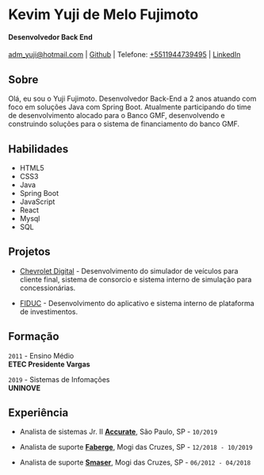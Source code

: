 # Kevim Yuji de Melo Fujimoto

#### Desenvolvedor Back End

[adm_yuji@hotmail.com](mailto:adm_yuji@hotmail.com) | [Github](http://github.com/kyuji10) | Telefone: [+5511944739495](tel:+551194739495) | [LinkedIn]( https://www.linkedin.com/in/yuji-fujimoto-98311ba3/)


## Sobre

Olá, eu sou o Yuji Fujimoto.
Desenvolvedor Back-End a 2 anos atuando com foco em soluções Java com Spring Boot.
Atualmente participando do time de desenvolvimento alocado para o Banco GMF, desenvolvendo e construindo soluções para o sistema de financiamento do banco GMF.

## Habilidades

*   HTML5
*   CSS3
*   Java
*   Spring Boot
*   JavaScript
*   React
*   Mysql
*   SQL

## Projetos

* [Chevrolet Digital](https://chevroletdigital.com.br/) - Desenvolvimento do simulador de veículos para cliente final, sistema de consorcio e sistema interno de simulação para concessionárias.

* [FIDUC](https://www.fiduc.com.br/) - Desenvolvimento do aplicativo e sistema interno de plataforma de investimentos.


## Formação

`2011` - Ensino Médio  
 **ETEC Presidente Vargas**

`2019` - Sistemas de Infomações  
 **UNINOVE**

## Experiência

*   Analista de sistemas Jr. II **[Accurate](http://www.accurate.com.br)**, São Paulo, SP - `10/2019`

*   Analista de suporte **[Faberge](http://grupofaberge.com/)**, Mogi das Cruzes, SP - `12/2018 - 10/2019`

*   Analista de suporte **[Smaser](http://www.smaser.com.br/)**, Mogi das Cruzes, SP - `06/2012 - 04/2018`
